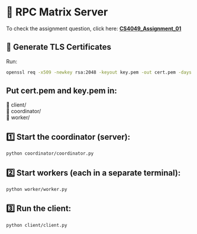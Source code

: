 # 🔢 RPC Matrix Server  

To check the assignment question, click here: **[CS4049_Assignment_01](CS4049_Assignment_01.pdf)** 

## 🔐 Generate TLS Certificates  
Run:  
```sh
openssl req -x509 -newkey rsa:2048 -keyout key.pem -out cert.pem -days 365 -nodes
```

##  Put cert.pem and key.pem in:
📂 client/      
📂 coordinator/  
📂 worker/      


##  1️⃣ Start the coordinator (server):

```sh
python coordinator/coordinator.py
```
##  2️⃣ Start workers (each in a separate terminal):

```sh
python worker/worker.py
```
## 3️⃣ Run the client:
```sh
python client/client.py
```
